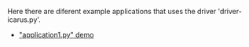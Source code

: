 Here there are diferent example applications that uses the driver 'driver-icarus.py'.
* ["application1.py" demo](https://www.youtube.com/watch?v=0h_9_rxgOh0&t=25s)
